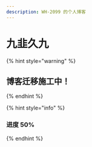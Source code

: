 ```yaml
---
description: WH-2099 的个人博客
---
```


# 九韭久九

{% hint style="warning" %}
## **博客迁移施工中！**
{% endhint %}

{% hint style="info" %}
### 进度 50%
{% endhint %}



